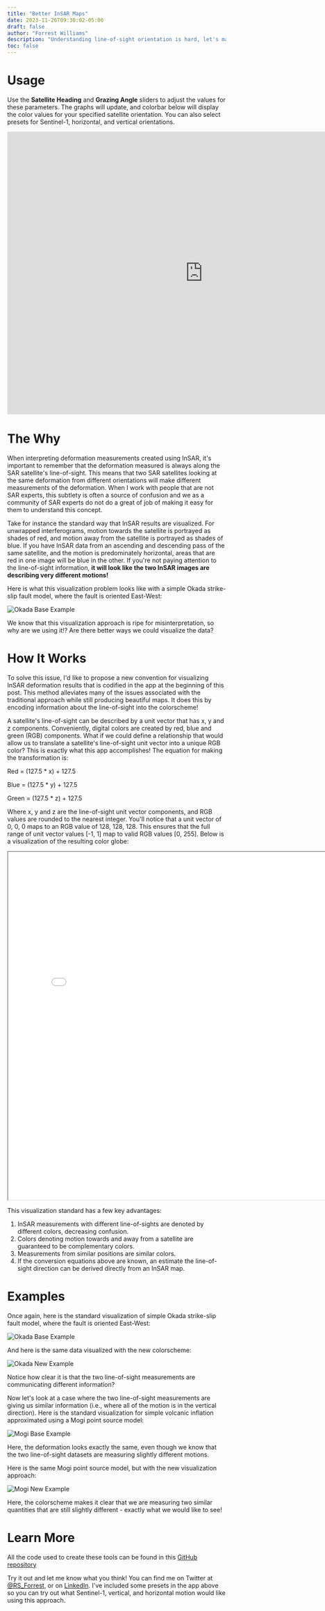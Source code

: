 ```yaml
---
title: "Better InSAR Maps"
date: 2023-11-26T09:30:02-05:00
draft: false
author: "Forrest Williams"
description: "Understanding line-of-sight orientation is hard, let's make it easier"
toc: false
---
```

# Usage
Use the **Satellite Heading** and **Grazing Angle** sliders to adjust the values for these parameters. The graphs will update, and colorbar below will display the color values for your specified satellite orientation. You can also select presets for Sentinel-1, horizontal, and vertical orientations.

<iframe src="https://forrestfwilliams-los-palette.hf.space" frameborder="0" width="900" height="650"></iframe>

# The Why
When interpreting deformation measurements created using InSAR, it's important to remember that the deformation measured is always along the SAR satellite's line-of-sight. This means that two SAR satellites looking at the same deformation from different orientations will make different measurements of the deformation. When I work with people that are not SAR experts, this subtlety is often a source of confusion and we as a community of SAR experts do not do a great of job of making it easy for them to understand this concept.

Take for instance the standard way that InSAR results are visualized. For unwrapped interferograms, motion towards the satellite is portrayed as shades of red, and motion away from the satellite is portrayed as shades of blue. If you have InSAR data from an ascending and descending pass of the same satellite, and the motion is predominately horizontal, areas that are red in one image will be blue in the other. If you're not paying attention to the line-of-sight information, **it will look like the two InSAR images are describing very different motions!**

Here is what this visualization problem looks like with a simple Okada strike-slip fault model, where the fault is oriented East-West:

![Okada Base Example](/base_okada.svg)

We know that this visualization approach is ripe for misinterpretation, so why are we using it!? Are there better ways we could visualize the data?

# How It Works
To solve this issue, I'd like to propose a new convention for visualizing InSAR deformation results that is codified in the app at the beginning of this post. This method alleviates many of the issues associated with the traditional approach while still producing beautiful maps. It does this by encoding information about the line-of-sight into the colorscheme!

A satellite's line-of-sight can be described by a unit vector that has x, y and z components. Conveniently, digital colors are created by red, blue and green (RGB) components. What if we could define a relationship that would allow us to translate a satellite's line-of-sight unit vector into a unique RGB color? This is exactly what this app accomplishes! The equation for making the transformation is:

Red = (127.5 * x) + 127.5

Blue = (127.5 * y) + 127.5

Green = (127.5 * z) + 127.5

Where x, y and z are the line-of-sight unit vector components, and RGB values are rounded to the nearest integer. You'll notice that a unit vector of 0, 0, 0 maps to an RGB value of 128, 128, 128. This ensures that the full range of unit vector values [-1, 1] map to valid RGB values [0, 255]. Below is a visualization of the resulting color globe:

<iframe src="/los_colorglobe.html" width=800 height=800 title="Color Globe"></iframe>

This visualization standard has a few key advantages:
1. InSAR measurements with different line-of-sights are denoted by different colors, decreasing confusion.
1. Colors denoting motion towards and away from a satellite are guaranteed to be complementary colors.
1. Measurements from similar positions are similar colors.
1. If the conversion equations above are known, an estimate the line-of-sight direction can be derived directly from an InSAR map.

# Examples
Once again, here is the standard visualization of simple Okada strike-slip fault model, where the fault is oriented East-West:

![Okada Base Example](/base_okada.svg)

And here is the same data visualized with the new colorscheme:

![Okada New Example](/new_okada.svg)

Notice how clear it is that the two line-of-sight measurements are communicating different information?

Now let's look at a case where the two line-of-sight measurements are giving us similar information (i.e., where all of the motion is in the vertical direction). Here is the standard visualization for simple volcanic inflation approximated using a Mogi point source model:

![Mogi Base Example](/base_mogi.svg)

Here, the deformation looks exactly the same, even though we know that the two line-of-sight datasets are measuring slightly different motions.

Here is the same Mogi point source model, but with the new visualization approach:

![Mogi New Example](/new_mogi.svg)

Here, the colorscheme makes it clear that we are measuring two similar quantities that are still slightly different - exactly what we would like to see!
# Learn More
All the code used to create these tools can be found in this [GitHub repository](https://github.com/forrestfwilliams/los_palette)

Try it out and let me know what you think! You can find me on Twitter at [@RS_Forrest](https://twitter.com/RS_Forrest), or on [LinkedIn](https://www.linkedin.com/in/forrest-williams-geospatial/). I've included some presets in the app above so you can try out what Sentinel-1, vertical, and horizontal motion would like using this approach.
